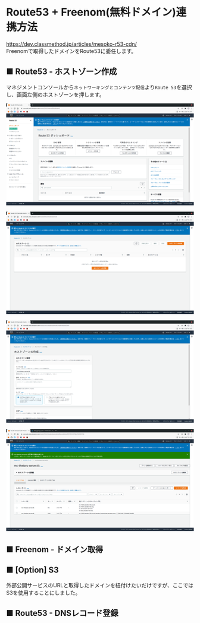 # Route53 + Freenom(無料ドメイン)連携方法
https://dev.classmethod.jp/articles/mesoko-r53-cdn/  
Freenomで取得したドメインをRoute53に委任します。
## ■ Route53 - ホストゾーン作成
マネジメントコンソールから`ネットワーキングとコンテンツ配信`より`Route 53`を選択し、画面左側のホストゾーンを押します。
  
![image01](./images/01.png)
  

  
![image02](./images/02.png)
  
![image03](./images/03.png)
    
![image04](./images/04.png)
    
## ■ Freenom - ドメイン取得
## ■ [Option] S3
外部公開サービスのURLと取得したドメインを紐付けたいだけですが、ここではS3を使用することにしました。
## ■ Route53 - DNSレコード登録
